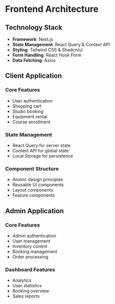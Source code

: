 # Frontend Architecture

## Technology Stack

- **Framework**: Next.js
- **State Management**: React Query & Context API
- **Styling**: Tailwind CSS & Shadcn/ui
- **Form Handling**: React Hook Form
- **Data Fetching**: Axios

## Client Application

### Core Features

- User authentication
- Shopping cart
- Studio booking
- Equipment rental
- Course enrollment

### State Management

- React Query for server state
- Context API for global state
- Local Storage for persistence

### Component Structure

- Atomic design principles
- Reusable UI components
- Layout components
- Feature components

## Admin Application

### Core Features

- Admin authentication
- User management
- Inventory control
- Booking management
- Order processing

### Dashboard Features

- Analytics
- User statistics
- Booking overview
- Sales reports
